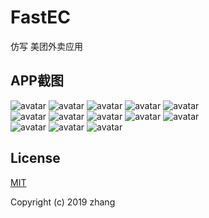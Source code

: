 # FastEC
仿写 美团外卖应用

## APP截图
![avatar](/screenshot/index1.png)
![avatar](/screenshot/index2.png)
![avatar](/screenshot/index3.png)
![avatar](/screenshot/index4.png)
![avatar](/screenshot/index5.png)  
![avatar](/screenshot/index6.png)
![avatar](/screenshot/index7.png)
![avatar](/screenshot/index8.png)
![avatar](/screenshot/index9.png)
![avatar](/screenshot/index10.png)  
![avatar](/screenshot/index11.png)
![avatar](/screenshot/index12.png)
![avatar](/screenshot/index13.png)

## License

[MIT](https://github.com/Jayruiping/FastEC/blob/master/LICENSE)

Copyright (c) 2019 zhang
